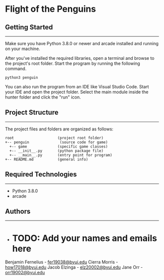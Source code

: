 # Flight of the Penguins


## Getting Started
---
Make sure you have Python 3.8.0 or newer and arcade installed 
and running on your machine. 

After you've installed the required libraries, open a terminal and browse to the 
project's root folder. Start the program by running the following command.
```
python3 penguin 
```
You can also run the program from an IDE like Visual Studio Code. Start your IDE 
and open the project folder. Select the main module inside the hunter folder and 
click the "run" icon.

## Project Structure
---
The project files and folders are organized as follows:
```
root                    (project root folder)
+-- penguin              (source code for game)
  +-- game              (specific game classes)
  +-- __init__.py       (python package file)
  +-- __main__.py       (entry point for program)
+-- README.md           (general info)
```

## Required Technologies
---
* Python 3.8.0
* arcade

## Authors
---
* # TODO: Add your names and emails here
Benjamin Fernelius - fer19038@byui.edu 
Cierra Morris - how17018@byui.edu 
Jacob Elzinga - elz20002@byui.edu 
Jane Orr - orr19002@byui.edu